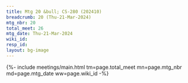```yaml
---
title: Mtg 20 &bull; CS-280 (202410)
breadcrumb: 20 (Thu-21-Mar-2024)
mtg_nbr: 20
total_meet: 26
mtg_date: Thu-21-Mar-2024
wiki_id: 
resp_id: 
layout: bg-image
---
```


{%- include meetings/main.html
    tm=page.total_meet
    mn=page.mtg_nbr
    md=page.mtg_date
    ww=page.wiki_id
-%}
